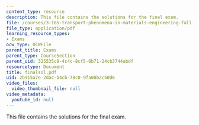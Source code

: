```yaml
---
content_type: resource
description: This file contains the solutions for the final exam.
file: /courses/3-185-transport-phenomena-in-materials-engineering-fall-2003/2b915a7e2dacb4cb78c09fa00b2c50d6_finalsol.pdf
file_type: application/pdf
learning_resource_types:
- Exams
ocw_type: OCWFile
parent_title: Exams
parent_type: CourseSection
parent_uid: 325535c9-4c4c-8cf5-6b71-24cb3744abdf
resourcetype: Document
title: finalsol.pdf
uid: 2b915a7e-2dac-b4cb-78c0-9fa00b2c50d6
video_files:
  video_thumbnail_file: null
video_metadata:
  youtube_id: null
---
```

This file contains the solutions for the final exam.

